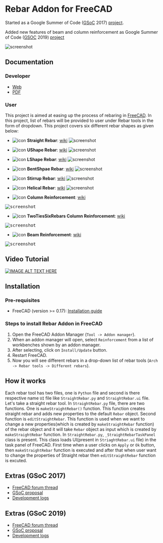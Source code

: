 # Rebar Addon for FreeCAD

Started as a Google Summer of Code ([GSoC](https://en.wikipedia.org/wiki/Google_Summer_of_Code) 2017) [project](https://summerofcode.withgoogle.com/archive/2017/projects/6536382147198976).

Added new features of beam and column reinforcement as Google Summer of Code ([GSOC](https://en.wikipedia.org/wiki/Google_Summer_of_Code) 2019) [project](https://summerofcode.withgoogle.com/projects/#4615685316018176)

![screenshot](http://i.imgur.com/r9b5l7K.jpg)

## Documentation
### Developer
* [Web](https://amrit3701.github.io/FreeCAD-Reinforcement/html/index.html)
* [PDF](https://amrit3701.github.io/FreeCAD-Reinforcement/latex/refman.pdf)                                                      
### User
This project is aimed at easing up the process of rebaring in [FreeCAD](https://www.freecadweb.org). In this project, list of rebars will be provided to user under Rebar tools in the form of dropdown. This project covers six different rebar shapes as given below:

- ![icon](https://www.freecadweb.org/wiki/images/thumb/6/69/Arch_Rebar_Straight.png/32px-Arch_Rebar_Straight.png) **Straight Rebar**: [wiki](https://www.freecadweb.org/wiki/Arch_Rebar_Straight)
![screenshot](https://www.freecadweb.org/wiki/images/f/fd/StraightRebar.png)

- ![icon](https://www.freecadweb.org/wiki/images/thumb/4/4d/Arch_Rebar_UShape.png/32px-Arch_Rebar_UShape.png) **UShape Rebar**: [wiki](https://www.freecadweb.org/wiki/Arch_Rebar_UShape)
![screenshot](https://www.freecadweb.org/wiki/images/3/35/Footing_UShapeRebar.png)

- ![icon](https://www.freecadweb.org/wiki/images/thumb/3/38/Arch_Rebar_LShape.png/32px-Arch_Rebar_LShape.png) **LShape Rebar**: [wiki](https://www.freecadweb.org/wiki/Arch_Rebar_LShape)
![screenshot](https://www.freecadweb.org/wiki/images/1/10/LShapeRebarNew.png)

- ![icon](https://www.freecadweb.org/wiki/images/thumb/0/0b/Arch_Rebar_BentShape.png/32px-Arch_Rebar_BentShape.png) **BentShpae Rebar**: [wiki](https://www.freecadweb.org/wiki/Arch_Rebar_BentShape)
![screenshot](https://www.freecadweb.org/wiki/images/e/e3/BentShapeRebar.png)

- ![icon](https://www.freecadweb.org/wiki/images/thumb/e/ef/Arch_Rebar_Stirrup.png/32px-Arch_Rebar_Stirrup.png) **Stirrup Rebar**: [wiki](https://www.freecadweb.org/wiki/Arch_Rebar_Stirrup)
![screenshot](https://www.freecadweb.org/wiki/images/9/9b/Stirrup.png)

- ![icon](https://www.freecadweb.org/wiki/images/thumb/c/c9/Arch_Rebar_Helical.png/32px-Arch_Rebar_Helical.png) **Helical Rebar**: [wiki](https://www.freecadweb.org/wiki/Arch_Rebar_Helical)
![screenshot](https://www.freecadweb.org/wiki/images/2/2f/HelicalRebar.png)

- ![icon](https://www.freecadweb.org/wiki/images/thumb/3/3b/Arch_Rebar_ColumnReinforcement.png/20px-Arch_Rebar_ColumnReinforcement.png) **Column Reinforcement**: [wiki](https://www.freecadweb.org/wiki/Arch_Rebar_ColumnReinforcement)

<kbd>![screenshot](https://www.freecadweb.org/wiki/images/3/3f/Arch_Rebar_ColumnReinforcement_example.png)</kbd>

- ![icon](https://www.freecadweb.org/wiki/images/thumb/3/3b/Arch_Rebar_ColumnReinforcement.png/20px-Arch_Rebar_ColumnReinforcement.png) **TwoTiesSixRebars Column Reinforcement**: [wiki](https://www.freecadweb.org/wiki/Arch_Rebar_ColumnReinforcement_TwoTiesSixRebars)

<kbd>![screenshot](https://www.freecadweb.org/wiki/images/c/ce/Arch_Rebar_ColumnReinforcement_TwoTies_example.png)</kbd>

- ![icon](https://www.freecadweb.org/wiki/images/thumb/0/02/Arch_Rebar_BeamReinforcement.png/30px-Arch_Rebar_BeamReinforcement.png) **Beam Reinforcement**: [wiki](https://www.freecadweb.org/wiki/Arch_Rebar_BeamReinforcement)

<kbd>![screenshot](https://www.freecadweb.org/wiki/images/4/42/Arch_Rebar_BeamReinforcement_example.png)</kbd>

## Video Tutorial
[![IMAGE ALT TEXT HERE](http://i.imgur.com/ZQGCQoe.png)](https://www.youtube.com/watch?v=BYQQjEKmx5E&t=1435s)


## Installation

### Pre-requisites
- FreeCAD (version >= 0.17): [Installation guide](https://www.freecadweb.org/wiki/Installing)
 
### Steps to install Rebar Addon in FreeCAD
1. Open the FreeCAD Addon Manager (```Tool -> Addon manager```).
2. When an addon manager will open, select ```Reinforcement``` from a list of workbenches shown by an addon manager.
3. After selecting, click on ```Install/Update``` button.
4. Restart FreeCAD.
5. Now you will see different rebars in a drop-down list of rebar tools (```Arch -> Rebar tools -> Different rebars```).

## How it works
Each rebar tool has two files, one is ```Python``` file and second is there respective name ```UI``` file like ```StraightRebar.py``` and ```StraightRebar.ui``` file. Let's take a straight rebar tool. In ```StraightRebar.py``` file, there are two functions. One is ```makeStraightRebar()``` function. This function creates straight rebar and adds new properties to the default ```Rebar``` object. Second function is ```editStraightRebar```. This function is used when we want to change a new properties(which is created by ```makeStraightRebar``` function) of the rebar object and it will take ```Rebar``` object as input which is created by ```makeStraightRebar``` function. In ```StraightRebar.py```, ```_StraightRebarTaskPanel``` class is present. This class loads UI(present in ```StriaghtRebar.ui``` file) in the task panel of FreeCAD. First time when a user clicks on ```Apply``` or ```Ok``` button, then ```makeStraightRebar``` function is executed and after that when user want to change the properties of Straight rebar then ```editStraightRebar``` function is excuted. 

## Extras (GSoC 2017)
- [FreeCAD forum thread](https://forum.freecadweb.org/viewtopic.php?f=8&t=22760)
- [GSoC proposal](https://brlcad.org/wiki/User:Amritpal_singh/gsoc_proposal)
- [Development logs](https://brlcad.org/wiki/User:Amritpal_singh/GSoC17/logs)

## Extras (GSoC 2019)
- [FreeCAD forum thread](https://forum.freecadweb.org/viewtopic.php?f=8&t=35077)
- [GSoC proposal](https://www.freecadweb.org/wiki/User:Suraj_Dadral/gsoc_proposal)
- [Development logs](https://www.freecadweb.org/wiki/User:Suraj_Dadral/GSoC19/logs)
